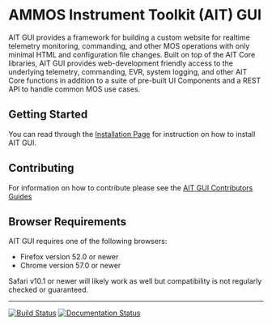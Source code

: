 AMMOS Instrument Toolkit (AIT) GUI
==================================

AIT GUI provides a framework for building a custom website for realtime telemetry monitoring, commanding, and other MOS operations with only minimal HTML and configuration file changes. Built on top of the AIT Core libraries, AIT GUI provides web-development friendly access to the underlying telemetry, commanding, EVR, system logging, and other AIT Core functions in addition to a suite of pre-built UI Components and a REST API to handle common MOS use cases.

Getting Started
---------------

You can read through the [Installation Page](http://ait-gui.readthedocs.io/en/latest/installation.html) for instruction on how to install AIT GUI.

Contributing
------------

For information on how to contribute please see the [AIT GUI Contributors Guides](http://ait-gui.readthedocs.io/en/latest/contribute.html)

Browser Requirements
--------------------

AIT GUI requires one of the following browsers:

- Firefox version 52.0 or newer
- Chrome version 57.0 or newer

Safari v10.1 or newer will likely work as well but compatibility is not regularly checked or guaranteed.

-----
[![Build Status](https://travis-ci.org/NASA-AMMOS/AIT-GUI.svg?branch=master)](https://travis-ci.org/NASA-AMMOS/AIT-GUI) [![Documentation Status](https://readthedocs.org/projects/ait-gui/badge/?version=master)](http://ait-gui.readthedocs.io/en/master/?badge=master)

